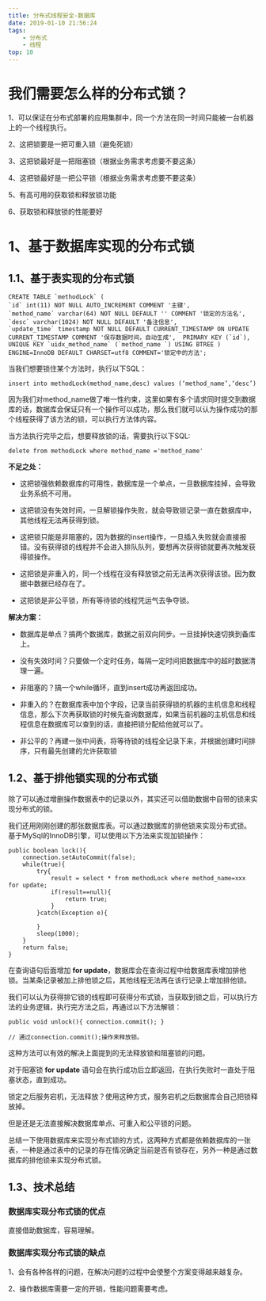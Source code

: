 ```yaml
---
title: 分布式线程安全-数据库
date: 2019-01-10 21:56:24
tags: 
    - 分布式
    - 线程
top: 10
---
```

# 我们需要怎么样的分布式锁？
1、可以保证在分布式部署的应用集群中，同一个方法在同一时间只能被一台机器上的一个线程执行。

2、这把锁要是一把可重入锁（避免死锁）

3、这把锁最好是一把阻塞锁（根据业务需求考虑要不要这条）

4、这把锁最好是一把公平锁（根据业务需求考虑要不要这条）

5、有高可用的获取锁和释放锁功能

6、获取锁和释放锁的性能要好

# 1、基于数据库实现的分布式锁
## 1.1、基于表实现的分布式锁

```
CREATE TABLE `methodLock` ( 
`id` int(11) NOT NULL AUTO_INCREMENT COMMENT '主键',  
`method_name` varchar(64) NOT NULL DEFAULT '' COMMENT '锁定的方法名',
`desc` varchar(1024) NOT NULL DEFAULT '备注信息',  
`update_time` timestamp NOT NULL DEFAULT CURRENT_TIMESTAMP ON UPDATE CURRENT_TIMESTAMP COMMENT '保存数据时间，自动生成',  PRIMARY KEY (`id`),  
UNIQUE KEY `uidx_method_name` (`method_name `) USING BTREE ) ENGINE=InnoDB DEFAULT CHARSET=utf8 COMMENT='锁定中的方法';
```
当我们想要锁住某个方法时，执行以下SQL： 

```
insert into methodLock(method_name,desc) values (‘method_name’,‘desc’)
```

因为我们对method_name做了唯一性约束，这里如果有多个请求同时提交到数据库的话，数据库会保证只有一个操作可以成功，那么我们就可以认为操作成功的那个线程获得了该方法的锁，可以执行方法体内容。

当方法执行完毕之后，想要释放锁的话，需要执行以下SQL: 

```
delete from methodLock where method_name ='method_name'
```

**不足之处：**

- 这把锁强依赖数据库的可用性，数据库是一个单点，一旦数据库挂掉，会导致业务系统不可用。

- 这把锁没有失效时间，一旦解锁操作失败，就会导致锁记录一直在数据库中，其他线程无法再获得到锁。

- 这把锁只能是非阻塞的，因为数据的insert操作，一旦插入失败就会直接报错。没有获得锁的线程并不会进入排队队列，要想再次获得锁就要再次触发获得锁操作。

- 这把锁是非重入的，同一个线程在没有释放锁之前无法再次获得该锁。因为数据中数据已经存在了。

- 这把锁是非公平锁，所有等待锁的线程凭运气去争夺锁。

**解决方案：**

- 数据库是单点？搞两个数据库，数据之前双向同步。一旦挂掉快速切换到备库上。

- 没有失效时间？只要做一个定时任务，每隔一定时间把数据库中的超时数据清理一遍。

- 非阻塞的？搞一个while循环，直到insert成功再返回成功。

- 非重入的？在数据库表中加个字段，记录当前获得锁的机器的主机信息和线程信息，那么下次再获取锁的时候先查询数据库，如果当前机器的主机信息和线程信息在数据库可以查到的话，直接把锁分配给他就可以了。

- 非公平的？再建一张中间表，将等待锁的线程全记录下来，并根据创建时间排序，只有最先创建的允许获取锁

## 1.2、基于排他锁实现的分布式锁
除了可以通过增删操作数据表中的记录以外，其实还可以借助数据中自带的锁来实现分布式的锁。

我们还用刚刚创建的那张数据库表。可以通过数据库的排他锁来实现分布式锁。 基于MySql的InnoDB引擎，可以使用以下方法来实现加锁操作：


```
public boolean lock(){    
    connection.setAutoCommit(false);
    while(true){        
        try{            
            result = select * from methodLock where method_name=xxx for update;            
            if(result==null){                
                return true;           
            }        
        }catch(Exception e){

        }
        sleep(1000);
    }
    return false;
}
```
在查询语句后面增加 **for update**，数据库会在查询过程中给数据库表增加排他锁。当某条记录被加上排他锁之后，其他线程无法再在该行记录上增加排他锁。

我们可以认为获得排它锁的线程即可获得分布式锁，当获取到锁之后，可以执行方法的业务逻辑，执行完方法之后，再通过以下方法解锁：


```
public void unlock(){ connection.commit(); }

// 通过connection.commit();操作来释放锁。
```

这种方法可以有效的解决上面提到的无法释放锁和阻塞锁的问题。

对于阻塞锁 **for update** 语句会在执行成功后立即返回，在执行失败时一直处于阻塞状态，直到成功。

锁定之后服务宕机，无法释放？使用这种方式，服务宕机之后数据库会自己把锁释放掉。

但是还是无法直接解决数据库单点、可重入和公平锁的问题。

总结一下使用数据库来实现分布式锁的方式，这两种方式都是依赖数据库的一张表，一种是通过表中的记录的存在情况确定当前是否有锁存在，另外一种是通过数据库的排他锁来实现分布式锁。

## 1.3、技术总结

### 数据库实现分布式锁的优点

直接借助数据库，容易理解。

### 数据库实现分布式锁的缺点
1、会有各种各样的问题，在解决问题的过程中会使整个方案变得越来越复杂。

2、操作数据库需要一定的开销，性能问题需要考虑。
